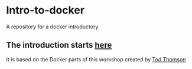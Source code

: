 # Intro-to-docker
A repository for a docker introductory 

## The introduction starts [here](intro.md)

It is based on the Docker parts of this workshop created by [Tod Thomson](https://github.com/todthomson/intro-to-linux-dotnetcore-docker)